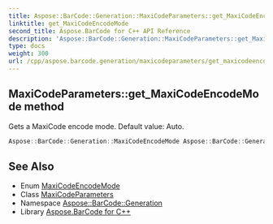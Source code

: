```yaml
---
title: Aspose::BarCode::Generation::MaxiCodeParameters::get_MaxiCodeEncodeMode method
linktitle: get_MaxiCodeEncodeMode
second_title: Aspose.BarCode for C++ API Reference
description: 'Aspose::BarCode::Generation::MaxiCodeParameters::get_MaxiCodeEncodeMode method. Gets a MaxiCode encode mode. Default value: Auto in C++.'
type: docs
weight: 300
url: /cpp/aspose.barcode.generation/maxicodeparameters/get_maxicodeencodemode/
---
```

## MaxiCodeParameters::get_MaxiCodeEncodeMode method


Gets a MaxiCode encode mode. Default value: Auto.

```cpp
Aspose::BarCode::Generation::MaxiCodeEncodeMode Aspose::BarCode::Generation::MaxiCodeParameters::get_MaxiCodeEncodeMode() const
```

## See Also

* Enum [MaxiCodeEncodeMode](../../maxicodeencodemode/)
* Class [MaxiCodeParameters](../)
* Namespace [Aspose::BarCode::Generation](../../)
* Library [Aspose.BarCode for C++](../../../)
